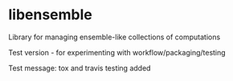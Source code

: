 # libensemble
Library for managing ensemble-like collections of computations

Test version - for experimenting with workflow/packaging/testing

Test message: tox and travis testing added


